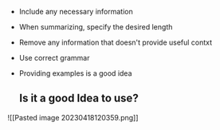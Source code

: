 - Include any necessary information
- When summarizing, specify the desired length
- Remove any information that doesn't provide useful contxt
- Use correct grammar
- Providing examples is a good idea
  
  ## Is it a good Idea to use?
![[Pasted image 20230418120359.png]]
